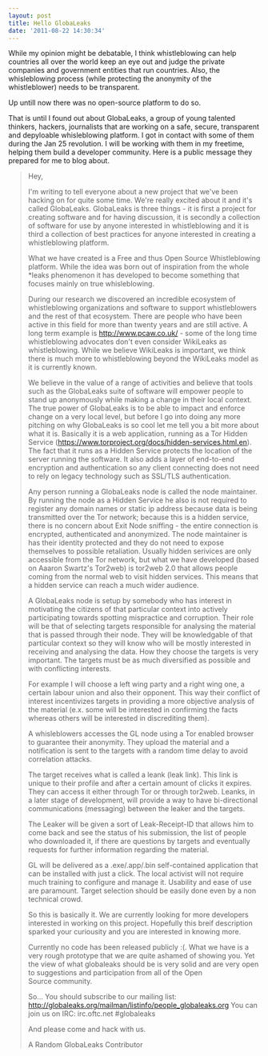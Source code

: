 ```yaml
---
layout: post
title: Hello GlobaLeaks
date: '2011-08-22 14:30:34'
---
```


While my opinion might be debatable, I think whistleblowing can help countries all over the world keep an eye out and judge the private companies and government entities that run countries. Also, the whisleblowing process (while protecting the anonymity of the whistleblower) needs to be transparent.

Up untill now there was no open-source platform to do so.

That is until I found out about GlobaLeaks, a group of young talented thinkers, hackers, journalists that are working on a safe, secure, transparent and depyloable whisleblowing platform.
I got in contact with some of them during the Jan 25 revolution. I will be working with them in my freetime, helping them build a developer community. Here is a public message they prepared for me to blog about.
<blockquote>Hey,

I'm writing to tell everyone about a new project that we've been hacking on for quite some time. We're really excited about it and it's called GlobaLeaks. GlobaLeaks is three things - it is first a project for creating software and for having discussion, it is secondly a collection of software for use by anyone interested in whistleblowing and it is third a collection of best practices for anyone interested in creating a whistleblowing platform.

What we have created is a Free and thus Open Source Whistleblowing platform. While the idea was born out of inspiration from the whole *leaks phenomenon it has developed to become something that focuses mainly on true whisleblowing.

During our research we discovered an incredible ecosystem of whistleblowing organizations and software to support whistleblowers and the rest of that ecosystem. There are people who have been active in this field for more than twenty years and are still active. A long term example is http://www.pcaw.co.uk/ - some of the long time whistleblowing advocates don't even consider WikiLeaks as whistleblowing. While we believe WikiLeaks is important, we think there is much more to whistleblowing beyond the WikiLeaks model as it is currently known.

We believe in the value of a range of activities and believe that tools such as the GlobaLeaks suite of software will empower people to stand up anonymously while making a change in their local context.
The true power of GlobaLeaks is to be able to impact and enforce change on a very local level, but before I go into doing any more pitching on why GlobaLeaks is so cool let me tell you a bit more about what it is.
Basically it is a web application, running as a Tor Hidden Service (https://www.torproject.org/docs/hidden-services.html.en). The fact that it runs as a Hidden Service protects the location of the server running the software. It also adds a layer of end-to-end encryption and authentication so any client connecting does not need to rely on legacy technology such as SSL/TLS authentication.

Any person running a GlobaLeaks node is called the node maintainer. By running the node as a Hidden Service he also is not required to register any domain names or static ip address because data is being transmitted over the Tor network; because this is a hidden service, there is no concern about Exit Node sniffing - the entire connection is encrypted, authenticated and anonymized. The node maintainer is has their identity protected and they do not need to expose themselves to possible retaliation.
Usually hidden serivices are only accessible from the Tor network, but what we have developed (based on Aaaron Swartz's Tor2web) is tor2web 2.0 that allows people coming from the normal web to visit hidden services. This means that a hidden service can reach a much wider audience.

A GlobaLeaks node is setup by somebody who has interest in motivating the citizens of that particular context into actively participating towards spotting mispractice and corruption.
Their role will be that of selecting targets responsible for analysing the material that is passed through their node. They will be knowledgable of that particular context so they will know who will be mostly interested in receiving and analysing the data. How they choose the targets is very important. The targets must be as much diversified as possible and with conflicting interests.

For example I will choose a left wing party and a right wing one, a certain labour union and also their opponent. This way their conflict of interest incentivizes targets in providing a more objective analysis of the material (e.x. some will be interested in confirming the facts whereas others will be interested in discrediting them).

A whisleblowers accesses the GL node using a Tor enabled browser to guarantee their anonymity. They upload the material and a notification is sent to the targets with a random time delay to avoid correlation attacks.

The target receives what is called a leank (leak link). This link is unique to their profile and after a certain amount of clicks it expires. They can access it either through Tor or through tor2web.
Leanks, in a later stage of development, will provide a way to have bi-directional communications (messaging) between the leaker and the targets.

The Leaker will be given a sort of Leak-Receipt-ID that allows him to come back and see the status of his submission, the list of people who downloaded it, if there are questions by targets and eventually requests for further information regarding the material.

GL will be delivered as a .exe/.app/.bin self-contained application that can be installed with just a click. The local activist will not require much training to configure and manage it.
Usability and ease of use are paramount. Target selection should be easily done even by a non technical crowd.

So this is basically it. We are currently looking for more developers interested in working on this project. Hopefully this breif description sparked your curiousity and you are interested in
knowing more.

Currently no code has been released publicly :(. What we have is a very rough prototype that we are quite ashamed of showing you. Yet the view of what globaleaks should be is very solid and are very open to suggestions and participation from all of the Open Source community.

So...
You should subscribe to our mailing list:
http://globaleaks.org/mailman/listinfo/people_globaleaks.org
You can join us on IRC:
irc.oftc.net #globaleaks

And please come and hack with us.

A Random GlobaLeaks Contributor</blockquote>